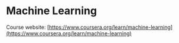 # Machine Learning

Course website: [https://www.coursera.org/learn/machine-learning](https://www.coursera.org/learn/machine-learning)

